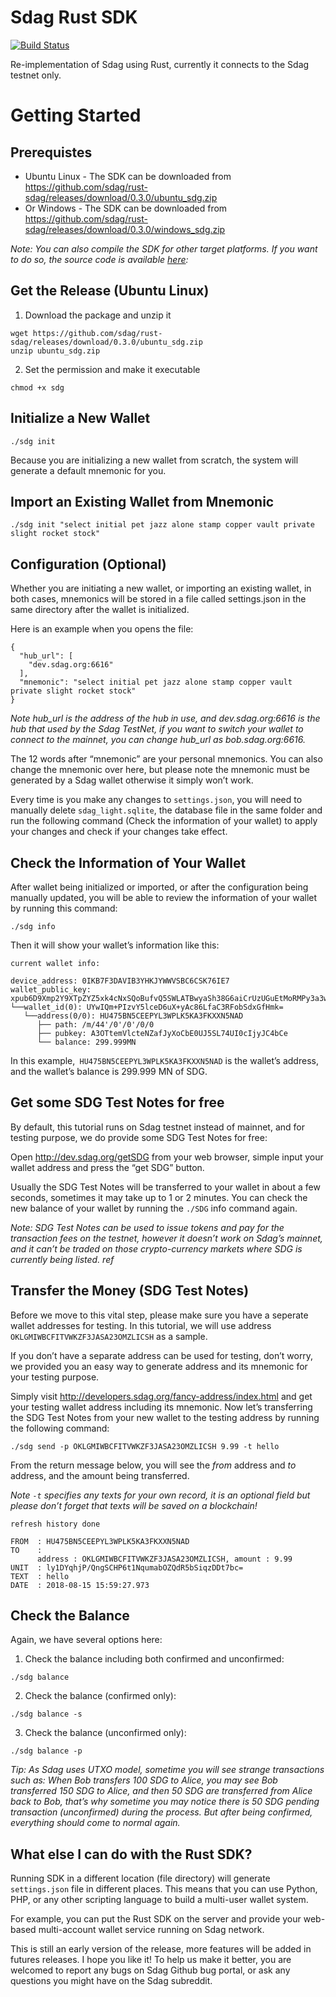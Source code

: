 # Sdag Rust SDK

<!-- [![Build Status](https://travis-ci.org/sdag/rust-sdag.svg?branch=master)](https://travis-ci.org/sdag/rust-sdag)  -->
[![Build Status](https://gitlab.com/smart-dag/rust-sdag-beta/badges/master/build.svg)](https://gitlab.com/smart-dag/rust-sdag-beta/pipelines)


Re-implementation of Sdag using Rust, currently it connects to the Sdag testnet only. 

# Getting Started

## Prerequistes

* Ubuntu Linux - The SDK can be downloaded from https://github.com/sdag/rust-sdag/releases/download/0.3.0/ubuntu_sdg.zip
* Or Windows - The SDK can be downloaded from https://github.com/sdag/rust-sdag/releases/download/0.3.0/windows_sdg.zip

*Note: You can also compile the SDK for other target platforms. If you want to do so, the source code is available [here](https://github.com/sdag/rust-sdag/archive/0.3.0.zip):*

## Get the Release (Ubuntu Linux)

1. Download the package and unzip it

```
wget https://github.com/sdag/rust-sdag/releases/download/0.3.0/ubuntu_sdg.zip
unzip ubuntu_sdg.zip
```

2. Set the permission and make it executable

```
chmod +x sdg
```

## Initialize a New Wallet

```
./sdg init
```

Because you are initializing a new wallet from scratch, the system will generate a default mnemonic for you.


## Import an Existing Wallet from Mnemonic

```
./sdg init "select initial pet jazz alone stamp copper vault private slight rocket stock"
```

## Configuration (Optional)

Whether you are initiating a new wallet, or importing an existing wallet, in both cases, mnemonics will be stored in a file called settings.json in the same directory after the wallet is initialized.

Here is an example when you opens the file:

```
{
  "hub_url": [
    "dev.sdag.org:6616"
  ],
  "mnemonic": "select initial pet jazz alone stamp copper vault private slight rocket stock"
}
```

*Note hub_url is the address of the hub in use, and dev.sdag.org:6616 is the hub that used by the Sdag TestNet, if you want to switch your wallet to connect to the mainnet, you can change hub_url as bob.sdag.org:6616.*

The 12 words after “mnemonic” are your personal mnemonics. You can also change the mnemonic over here, but please note the mnemonic must be generated by a Sdag wallet otherwise it simply won’t work.

Every time is you make any changes to ```settings.json```, you will need to manually delete ```sdag_light.sqlite```, the database file in the same folder and run the following command (Check the information of your wallet) to apply your changes and check if your changes take effect.

## Check the Information of Your Wallet

After wallet being initialized or imported, or after the configuration being manually updated, you will be able to review the information of your wallet by running this command:

```
./sdg info
```

Then it will show your wallet’s information like this:

```
current wallet info:

device_address: 0IKB7F3DAVIB3YHKJYWWVSBC6CSK76IE7
wallet_public_key: xpub6D9Xmp2Y9XTpZYZ5xk4cNxSQoBufvQ5SWLATBwyaSh38G6aiCrUzUGuEtMoRMPy3a3wKJ8B6obtpUvu89sBbadqah9iXLWohTZi9FWj7JML
└──wallet_id(0): UYwIQm+PIzvY5lceD6uX+yAc86LfaC3RFobSdxGfHmk=
   └──address(0/0): HU475BN5CEEPYL3WPLK5KA3FKXXN5NAD
      ├── path: /m/44'/0'/0'/0/0
      ├── pubkey: A3OTtemVlcteNZafJyXoCbE0UJ5SL74UI0cIjyJC4bCe
      └── balance: 299.999MN
```

In this example,``` HU475BN5CEEPYL3WPLK5KA3FKXXN5NAD``` is the wallet’s address, and the wallet’s balance is 299.999 MN of SDG.

## Get some SDG Test Notes for free

By default, this tutorial runs on Sdag testnet instead of mainnet, and for testing purpose, we do provide some SDG Test Notes for free:

Open http://dev.sdag.org/getSDG from your web browser, simple input your wallet address and press the “get SDG” button.

Usually the SDG Test Notes will be transferred to your wallet in about a few seconds, sometimes it may take up to 1 or 2 minutes. You can check the new balance of your wallet by running the ```./SDG``` info command again.

*Note: SDG Test Notes can be used to issue tokens and pay for the transaction fees on the testnet, however it doesn’t work on Sdag’s mainnet, and it can’t be traded on those crypto-currency markets where SDG is currently being listed.
ref*

## Transfer the Money (SDG Test Notes)

Before we move to this vital step, please make sure you have a seperate wallet addresses for testing. In this tutorial, we will use address ```OKLGMIWBCFITVWKZF3JASA23OMZLICSH``` as a sample.

If you don’t have a separate address can be used for testing, don’t worry, we provided you an easy way to generate address and its mnemonic for your testing purpose.

Simply visit http://developers.sdag.org/fancy-address/index.html and get your testing wallet address including its mnemonic.
Now let’s transferring the SDG Test Notes from your new wallet to the testing address by running the following command:

```
./sdg send -p OKLGMIWBCFITVWKZF3JASA23OMZLICSH 9.99 -t hello
```

From the return message below, you will see the *from* address and *to* address, and the amount being transferred.

*Note ```-t``` specifies any texts for your own record, it is an optional field but please don’t forget that texts will be saved on a blockchain!*

```
refresh history done

FROM  : HU475BN5CEEPYL3WPLK5KA3FKXXN5NAD
TO    : 
      address : OKLGMIWBCFITVWKZF3JASA23OMZLICSH, amount : 9.99
UNIT  : ly1DYqhjP/QngSCHP6t1NqumabOZQdR5bSiqzDDt7bc=
TEXT  : hello
DATE  : 2018-08-15 15:59:27.973
```

## Check the Balance

Again, we have several options here:

1. Check the balance including both confirmed and unconfirmed:

```
./sdg balance
```

2. Check the balance (confirmed only):

```
./sdg balance -s
```

3. Check the balance (unconfirmed only):

```
./sdg balance -p
```

*Tip: As Sdag uses UTXO model, sometime you will see strange transactions such as: When Bob transfers 100 SDG to Alice, you may see Bob transferred 150 SDG to Alice, and then 50 SDG are transferred from Alice back to Bob, that’s why sometime you may notice there is 50 SDG pending transaction (unconfirmed) during the process. But after being confirmed, everything should come to normal again.*

## What else I can do with the Rust SDK?

Running SDK in a different location (file directory) will generate ```settings.json``` file in different places. This means that you can use Python, PHP, or any other scripting language to build a multi-user wallet system.

For example, you can put the Rust SDK on the server and provide your web-based multi-account wallet service running on Sdag network.

This is still an early version of the release, more features will be added in futures releases. I hope you like it!
To help us make it better, you are welcomed to report any bugs on Sdag Github bug portal, or ask any questions you might have on the Sdag subreddit.

